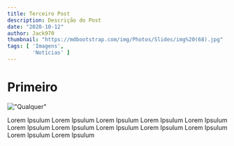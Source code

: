 ```yaml
---
title: Terceiro Post
description: Descrição do Post
date: "2020-10-12"
author: Jack970
thumbnail: "https://mdbootstrap.com/img/Photos/Slides/img%20(68).jpg"
tags: [ 'Imagens',
        'Notícias' ]
---
```


# Primeiro 

!["Qualquer"](https://mdbootstrap.com/img/Photos/Slides/img%20(68).jpg)

Lorem Ipsulum Lorem Ipsulum Lorem Ipsulum Lorem Ipsulum Lorem Ipsulum 
Lorem Ipsulum Lorem Ipsulum Lorem Ipsulum 
Lorem Ipsulum Lorem Ipsulum Lorem Ipsulum Lorem Ipsulum 